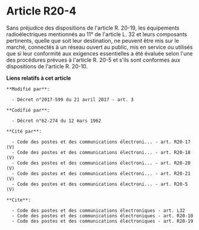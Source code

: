 # Article R20-4

Sans préjudice des dispositions de l'article R. 20-19, les équipements radioélectriques mentionnés au 11° de l'article L. 32
et leurs composants pertinents, quelle que soit leur destination, ne peuvent être mis sur le marché, connectés à un réseau
ouvert au public, mis en service ou utilisés que si leur conformité aux exigences essentielles a été évaluée selon l'une des
procédures prévues à l'article R. 20-5 et s'ils sont conformes aux dispositions de l'article R. 20-10.

**Liens relatifs à cet article**

	**Modifié par**:

	  - Décret n°2017-599 du 21 avril 2017 - art. 3

	**Codifié par**:

	  - Décret n°62-274 du 12 mars 1962

	**Cité par**:

	  - Code des postes et des communications électroni... - art. R20-17 (V)
	  - Code des postes et des communications électroni... - art. R20-18 (V)
	  - Code des postes et des communications électroni... - art. R20-20 (V)
	  - Code des postes et des communications électroni... - art. R20-21 (V)
	  - Code des postes et des communications électroni... - art. R20-5 (V)

	**Cite**:

	  - Code des postes et des communications électroniques - art. L32
	  - Code des postes et des communications électroniques - art. R20-10
	  - Code des postes et des communications électroniques - art. R20-19
